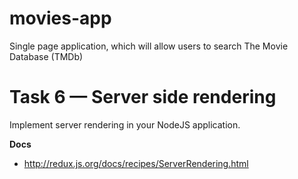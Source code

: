 # movies-app
Single page application, which will allow users to search The Movie Database (TMDb)

# Task 6 — Server side rendering
Implement server rendering in your NodeJS application.

**Docs**
- http://redux.js.org/docs/recipes/ServerRendering.html
